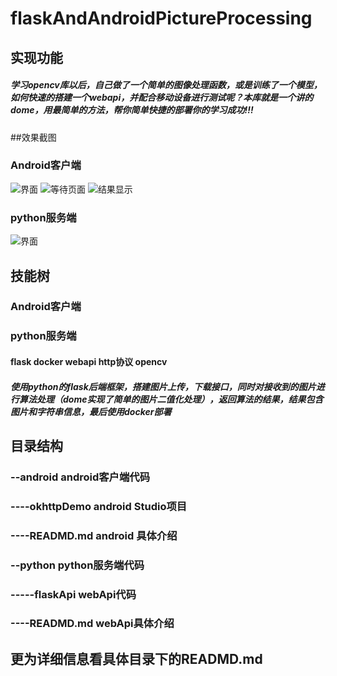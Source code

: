 # flaskAndAndroidPictureProcessing

## 实现功能

##### 	学习opencv库以后，自己做了一个简单的图像处理函数，或是训练了一个模型，如何快速的搭建一个webapi，并配合移动设备进行测试呢？本库就是一个讲的dome，用最简单的方法，帮你简单快捷的部署你的学习成功!!!
##效果截图
### Android客户端
![界面](https://github.com/noob3-3/flaskAndAndroidPictureProcessing/blob/master/images/界面.png)
![等待页面](https://github.com/noob3-3/flaskAndAndroidPictureProcessing/blob/master/images/等待页面.png)
![结果显示](https://github.com/noob3-3/flaskAndAndroidPictureProcessing/blob/master/images/结果显示.png)
### python服务端
![界面](https://github.com/noob3-3/flaskAndAndroidPictureProcessing/blob/master/images/服务端部署.png)
## 技能树

### Android客户端


### python服务端

#### 	flask docker webapi http协议 opencv

##### 	使用python的flask后端框架，搭建图片上传，下载接口，同时对接收到的图片进行算法处理（dome实现了简单的图片二值化处理），返回算法的结果，结果包含图片和字符串信息，最后使用docker部署

## 目录结构

### --android android客户端代码

###   ----okhttpDemo  android Studio项目 

###   ----READMD.md  android 具体介绍

### --python python服务端代码

### 	-----flaskApi   webApi代码

### 	----READMD.md  webApi具体介绍



## 更为详细信息看具体目录下的READMD.md
